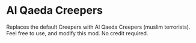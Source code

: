 # Al Qaeda Creepers

Replaces the default Creepers with Al Qaeda Creepers (muslim terrorists).<br>
Feel free to use, and modify this mod. No credit  required.